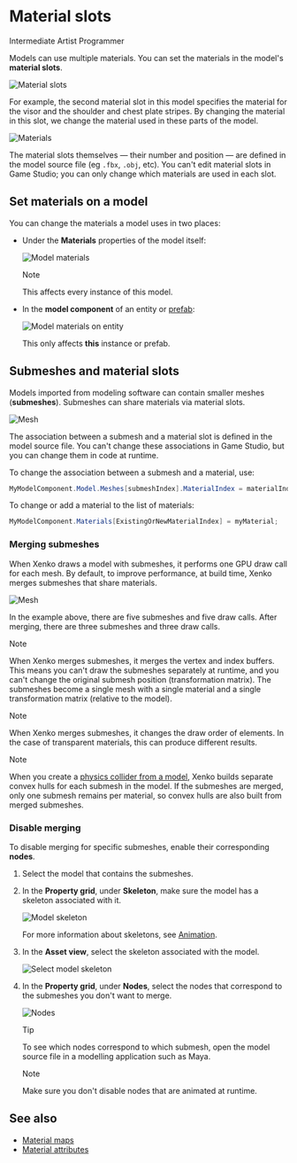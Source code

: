 # Material slots

<span class="label label-doc-level">Intermediate</span>
<span class="label label-doc-audience">Artist</span>
<span class="label label-doc-audience">Programmer</span>

Models can use multiple materials. You can set the materials in the model's **material slots**.

![Material slots](media/material-slots.png)

For example, the second material slot in this model specifies the material for the visor and the shoulder and chest plate stripes. By changing the material in this slot, we change the material used in these parts of the model.

![Materials](media/model-materials-both.png)

The material slots themselves — their number and position — are defined in the model source file (eg  `.fbx`, `.obj`, etc). You can't edit material slots in Game Studio; you can only change which materials are used in each slot.

## Set materials on a model

You can change the materials a model uses in two places:

* Under the **Materials** properties of the model itself:

    ![Model materials](media/model-materials.png)

    >[!Note]
    >This affects every instance of this model.
 
* In the **model component** of an entity or [prefab](../../game-studio/prefabs/index.md):

    ![Model materials on entity](media/model-materials-in-entity.png)

     This only affects **this** instance or prefab.

## Submeshes and material slots

Models imported from modeling software can contain smaller meshes (**submeshes**). Submeshes can share materials via material slots.

![Mesh](media/material-slot-diagram-1.png)

The association between a submesh and a material slot is defined in the model source file. You can't change these associations in Game Studio, but you can change them in code at runtime.

To change the association between a submesh and a material, use:

```cs
MyModelComponent.Model.Meshes[submeshIndex].MaterialIndex = materialIndex;
```

To change or add a material to the list of materials:

```cs
MyModelComponent.Materials[ExistingOrNewMaterialIndex] = myMaterial;
```

### Merging submeshes

When Xenko draws a model with submeshes, it performs one GPU draw call for each mesh. By default, to improve performance, at build time, Xenko merges submeshes that share materials.

![Mesh](media/material-slot-diagram-2.png)

In the example above, there are five submeshes and five draw calls. After merging, there are three submeshes and three draw calls.

>[!Note]
>When Xenko merges submeshes, it merges the vertex and index buffers. This means you can't draw the submeshes separately at runtime, and you can't change the original submesh position (transformation matrix). The submeshes become a single mesh with a single material and a single transformation matrix (relative to the model).

>[!Note]
>When Xenko merges submeshes, it changes the draw order of elements. In the case of transparent materials, this can produce different results.

>[!Note]
>When you create a [physics collider from a model](../../physics/collider-shapes.md), Xenko builds separate convex hulls for each submesh in the model. If the submeshes are merged, only one submesh remains per material, so convex hulls are also built from merged submeshes.

### Disable merging

To disable merging for specific submeshes, enable their corresponding **nodes**.

1. Select the model that contains the submeshes.

2. In the **Property grid**, under **Skeleton**, make sure the model has a skeleton associated with it.

    ![Model skeleton](media/model-skeleton.png)

    For more information about skeletons, see [Animation](../../animation/index.md).

3. In the **Asset view**, select the skeleton associated with the model.

    ![Select model skeleton](media/select-model-skeleton.png)

4. In the **Property grid**, under **Nodes**, select the nodes that correspond to the submeshes you don't want to merge.

    ![Nodes](media/select-model-skeleton-nodes.png)

    >[!Tip]
    >To see which nodes correspond to which submesh, open the model source file in a modelling application such as Maya.

    >[!Note]
    >Make sure you don't disable nodes that are animated at runtime.

## See also

* [Material maps](material-maps.md)
* [Material attributes](material-attributes.md)